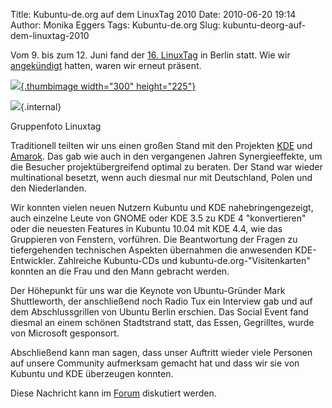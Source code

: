 Title: Kubuntu-de.org auf dem LinuxTag 2010
Date: 2010-06-20 19:14
Author: Monika Eggers
Tags: Kubuntu-de.org
Slug: kubuntu-deorg-auf-dem-linuxtag-2010

Vom 9. bis zum 12. Juni fand der [16.
LinuxTag](http://linuxtag.org/2010/ "http://linuxtag.org/2010/") in
Berlin statt. Wie wir
[angekündigt](http://www.kubuntu-de.org/nachrichten/kubuntu/kubuntu-de-org/kubuntu-de-org-auf-dem-linuxtag-2010-in-berlin "http://www.kubuntu-de.org/nachrichten/kubuntu/kubuntu-de-org/kubuntu-de-org-auf-dem-linuxtag-2010-in-berlin")
hatten, waren wir erneut präsent.  

<div class="thumb tright">


<div class="thumbinner" style="width:302px;">

[![](http://wiki.kubuntu-de.org/images/thumb/Linuxtag.jpeg/300px-Linuxtag.jpeg){.thumbimage
width="300"
height="225"}](http://wiki.kubuntu-de.org/Datei:Linuxtag.jpeg "Gruppenfoto Linuxtag")  

<div class="thumbcaption">


<div class="magnify">

[![](http://wiki.kubuntu-de.org/skins/common/images/magnify-clip.png)](/Datei:Linuxtag.jpeg "vergrößern"){.internal}

</div>


Gruppenfoto Linuxtag

</div>




</div>




</div>


Traditionell teilten wir uns einen großen Stand mit den Projekten
[KDE](http://kde.org "http://kde.org") und
[Amarok](http://amarok.kde.org "http://amarok.kde.org"). Das gab wie
auch in den vergangenen Jahren Synergieeffekte, um die Besucher
projektübergreifend optimal zu beraten. Der Stand war wieder
multinational besetzt, wenn auch diesmal nur mit Deutschland, Polen und
den Niederlanden.


<!--break--><!--break-->

Wir konnten vielen neuen Nutzern Kubuntu und KDE nahebringengezeigt,
auch einzelne Leute von GNOME oder KDE 3.5 zu KDE 4 "konvertieren" oder
die neuesten Features in Kubuntu 10.04 mit KDE 4.4, wie das Gruppieren
von Fenstern, vorführen. Die Beantwortung der Fragen zu tiefergehenden
technischen Aspekten übernahmen die anwesenden KDE-Entwickler.
Zahlreiche Kubuntu-CDs und kubuntu-de.org-"Visitenkarten" konnten an die
Frau und den Mann gebracht werden.


Der Höhepunkt für uns war die Keynote von Ubuntu-Gründer Mark
Shuttleworth, der anschließend noch Radio Tux ein Interview gab und auf
dem Abschlussgrillen von Ubuntu Berlin erschien. Das Social Event fand
diesmal an einem schönen Stadtstrand statt, das Essen, Gegrilltes, wurde
von Microsoft gesponsort.


Abschließend kann man sagen, dass unser Auftritt wieder viele Personen
auf unsere Community aufmerksam gemacht hat und dass wir sie von Kubuntu
und KDE überzeugen konnten.


Diese Nachricht kann im
[Forum](http://forum.kubuntu-de.org/index.php?board=1.0 "http://forum.kubuntu-de.org/index.php?board=1.0")
diskutiert werden.



